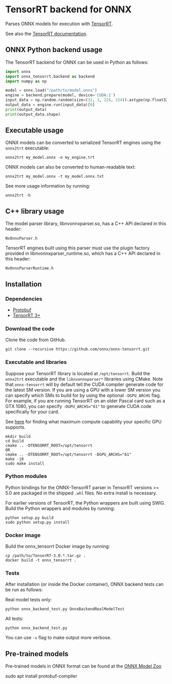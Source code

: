 # TensorRT backend for ONNX

Parses ONNX models for execution with [TensorRT](https://developer.nvidia.com/tensorrt).

See also the [TensorRT documentation](https://docs.nvidia.com/deeplearning/sdk/#inference).

## ONNX Python backend usage

The TensorRT backend for ONNX can be used in Python as follows:

```python
import onnx
import onnx_tensorrt.backend as backend
import numpy as np

model = onnx.load("/path/to/model.onnx")
engine = backend.prepare(model, device='CUDA:1')
input_data = np.random.random(size=(32, 3, 224, 224)).astype(np.float32)
output_data = engine.run(input_data)[0]
print(output_data)
print(output_data.shape)
```

## Executable usage

ONNX models can be converted to serialized TensorRT engines using the `onnx2trt` executable:

    onnx2trt my_model.onnx -o my_engine.trt

ONNX models can also be converted to human-readable text:

    onnx2trt my_model.onnx -t my_model.onnx.txt

See more usage information by running:

    onnx2trt -h

## C++ library usage

The model parser library, libnvonnxparser.so, has a C++ API declared in this header:

    NvOnnxParser.h

TensorRT engines built using this parser must use the plugin factory provided in
libnvonnxparser_runtime.so, which has a C++ API declared in this header:

    NvOnnxParserRuntime.h

## Installation

### Dependencies

 - [Protobuf](https://github.com/google/protobuf/releases)
 - [TensorRT 3+](https://developer.nvidia.com/tensorrt)

### Download the code
Clone the code from GitHub. 

    git clone --recursive https://github.com/onnx/onnx-tensorrt.git

### Executable and libraries

Suppose your TensorRT library is located at `/opt/tensorrt`. Build the `onnx2trt` executable and the `libnvonnxparser*` libraries using CMake. Note that `onnx-tensorrt` will by default tell the CUDA compiler generate code for the latest SM version. If you are using a GPU with a lower SM version you can specify which SMs to build for by using the optional `-DGPU_ARCHS` flag. For example, if you are running TensorRT on an older Pascal card such as a GTX 1080, you can specify `-DGPU_ARCHS="61"` to generate CUDA code specifically for your card.

See [here](https://developer.nvidia.com/cuda-gpus) for finding what maximum compute capability your specific GPU supports.

    mkdir build
    cd build
    cmake .. -DTENSORRT_ROOT=/opt/tensorrt
    OR
    cmake .. -DTENSORRT_ROOT=/opt/tensorrt -DGPU_ARCHS="61"
    make -j8
    sudo make install

### Python modules
Python bindings for the ONNX-TensorRT parser in TensorRT versions >= 5.0 are packaged in the shipped `.whl` files. No extra install is necessary.

For earlier versions of TensorRT, the Python wrappers are built using SWIG.
Build the Python wrappers and modules by running:

    python setup.py build
    sudo python setup.py install

### Docker image

Build the onnx_tensorrt Docker image by running:

    cp /path/to/TensorRT-3.0.*.tar.gz .
    docker build -t onnx_tensorrt .

### Tests

After installation (or inside the Docker container), ONNX backend tests can be run as follows:

Real model tests only:

    python onnx_backend_test.py OnnxBackendRealModelTest

All tests:

    python onnx_backend_test.py

You can use `-v` flag to make output more verbose.

## Pre-trained models

Pre-trained models in ONNX format can be found at the [ONNX Model Zoo](https://github.com/onnx/models)



sudo apt install protobuf-compiler
